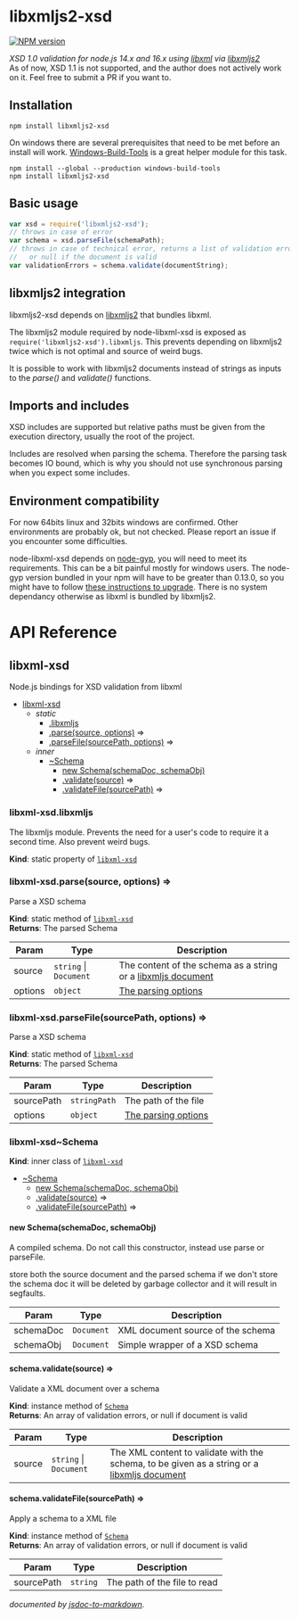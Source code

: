 libxmljs2-xsd
===============

[![NPM version](https://badge.fury.io/js/libxmljs2-xsd.svg)](http://badge.fury.io/js/libxmljs2-xsd)

*XSD 1.0 validation for node.js 14.x and 16.x using [libxml](http://xmlsoft.org/) via [libxmljs2](https://github.com/marudor/libxmljs2)*  
As of now, XSD 1.1 is not supported, and the author does not actively work on it. Feel free to submit a PR if you want to.

Installation
------------

	npm install libxmljs2-xsd

On windows there are several prerequisites that need to be met before an install will work.
[Windows-Build-Tools](https://github.com/felixrieseberg/windows-build-tools) is a great helper module for this task.

    npm install --global --production windows-build-tools
    npm install libxmljs2-xsd

Basic usage
-----------

```js
var xsd = require('libxmljs2-xsd');
// throws in case of error
var schema = xsd.parseFile(schemaPath);
// throws in case of technical error, returns a list of validation errors, 
//   or null if the document is valid
var validationErrors = schema.validate(documentString);
```

libxmljs2 integration
--------------------

libxmljs2-xsd depends on [libxmljs2](https://github.com/marudor/libxmljs2) that bundles libxml.

The libxmljs2 module required by node-libxml-xsd is exposed as ```require('libxmljs2-xsd').libxmljs```. This prevents depending on libxmljs2 twice which is not optimal and source of weird bugs.

It is possible to work with libxmljs2 documents instead of strings as inputs to the *parse()* and *validate()* functions.

Imports and includes
--------------------

XSD includes are supported but relative paths must be given from the execution directory, usually the root of the project.

Includes are resolved when parsing the schema. Therefore the parsing task becomes IO bound, which is why you should not use synchronous parsing when you expect some includes.


Environment compatibility
-------------------------

For now 64bits linux and 32bits windows are confirmed. Other environments are probably ok, but not checked. Please report an issue if you encounter some difficulties.

node-libxml-xsd depends on [node-gyp](https://github.com/TooTallNate/node-gyp), you will need to meet its requirements. This can be a bit painful mostly for windows users. The node-gyp version bundled in your npm will have to be greater than 0.13.0, so you might have to follow [these instructions to upgrade](https://github.com/TooTallNate/node-gyp/wiki/Updating-npm's-bundled-node-gyp). There is no system dependancy otherwise as libxml is bundled by libxmljs2.

API Reference
=============
<a name="module_libxml-xsd"></a>

## libxml-xsd
Node.js bindings for XSD validation from libxml


* [libxml-xsd](#module_libxml-xsd)
    * _static_
        * [.libxmljs](#module_libxml-xsd.libxmljs)
        * [.parse(source, options)](#module_libxml-xsd.parse) ⇒
        * [.parseFile(sourcePath, options)](#module_libxml-xsd.parseFile) ⇒
    * _inner_
        * [~Schema](#module_libxml-xsd..Schema)
            * [new Schema(schemaDoc, schemaObj)](#new_module_libxml-xsd..Schema_new)
            * [.validate(source)](#module_libxml-xsd..Schema+validate) ⇒
            * [.validateFile(sourcePath)](#module_libxml-xsd..Schema+validateFile) ⇒

<a name="module_libxml-xsd.libxmljs"></a>

### libxml-xsd.libxmljs
The libxmljs module. Prevents the need for a user's code to require it a second time. Also prevent weird bugs.

**Kind**: static property of [<code>libxml-xsd</code>](#module_libxml-xsd)  
<a name="module_libxml-xsd.parse"></a>

### libxml-xsd.parse(source, options) ⇒
Parse a XSD schema

**Kind**: static method of [<code>libxml-xsd</code>](#module_libxml-xsd)  
**Returns**: The parsed Schema  

| Param | Type | Description |
| --- | --- | --- |
| source | <code>string</code> \| <code>Document</code> | The content of the schema as a string or a [libxmljs document](https://github.com/polotek/libxmljs/wiki/Document) |
| options | <code>object</code> | [The parsing options](https://github.com/marudor/libxmljs2/blob/a61fdccf87a2928c084a3ec3e2a44f163998d81b/index.d.ts#L11) |

<a name="module_libxml-xsd.parseFile"></a>

### libxml-xsd.parseFile(sourcePath, options) ⇒
Parse a XSD schema

**Kind**: static method of [<code>libxml-xsd</code>](#module_libxml-xsd)  
**Returns**: The parsed Schema  

| Param | Type | Description |
| --- | --- | --- |
| sourcePath | <code>stringPath</code> | The path of the file |
| options | <code>object</code> | [The parsing options](https://github.com/marudor/libxmljs2/blob/a61fdccf87a2928c084a3ec3e2a44f163998d81b/index.d.ts#L11) |

<a name="module_libxml-xsd..Schema"></a>

### libxml-xsd~Schema
**Kind**: inner class of [<code>libxml-xsd</code>](#module_libxml-xsd)  

* [~Schema](#module_libxml-xsd..Schema)
    * [new Schema(schemaDoc, schemaObj)](#new_module_libxml-xsd..Schema_new)
    * [.validate(source)](#module_libxml-xsd..Schema+validate) ⇒
    * [.validateFile(sourcePath)](#module_libxml-xsd..Schema+validateFile) ⇒

<a name="new_module_libxml-xsd..Schema_new"></a>

#### new Schema(schemaDoc, schemaObj)
A compiled schema. Do not call this constructor, instead use parse or parseFile.

store both the source document and the parsed schema
if we don't store the schema doc it will be deleted by garbage collector and it will result in segfaults.


| Param | Type | Description |
| --- | --- | --- |
| schemaDoc | <code>Document</code> | XML document source of the schema |
| schemaObj | <code>Document</code> | Simple wrapper of a XSD schema |

<a name="module_libxml-xsd..Schema+validate"></a>

#### schema.validate(source) ⇒
Validate a XML document over a schema

**Kind**: instance method of [<code>Schema</code>](#module_libxml-xsd..Schema)  
**Returns**: An array of validation errors, or null if document is valid  

| Param | Type | Description |
| --- | --- | --- |
| source | <code>string</code> \| <code>Document</code> | The XML content to validate with the schema, to be given as a string or a [libxmljs document](https://github.com/polotek/libxmljs/wiki/Document) |

<a name="module_libxml-xsd..Schema+validateFile"></a>

#### schema.validateFile(sourcePath) ⇒
Apply a schema to a XML file

**Kind**: instance method of [<code>Schema</code>](#module_libxml-xsd..Schema)  
**Returns**: An array of validation errors, or null if document is valid  

| Param | Type | Description |
| --- | --- | --- |
| sourcePath | <code>string</code> | The path of the file to read |


*documented by [jsdoc-to-markdown](https://github.com/75lb/jsdoc-to-markdown)*.
